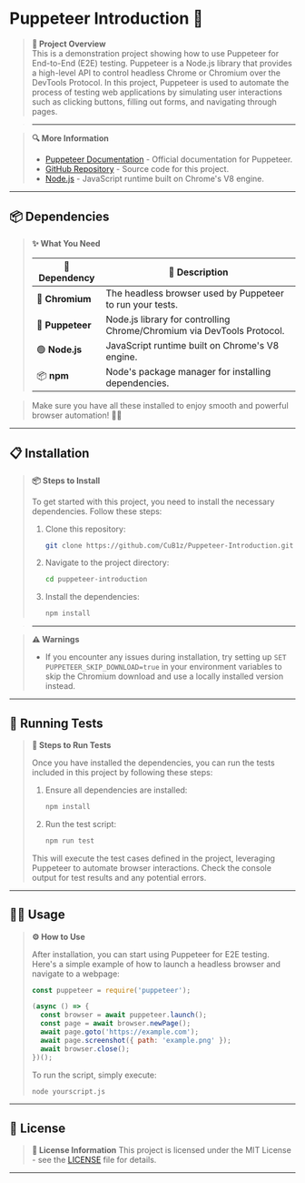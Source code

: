 # Puppeteer Introduction 🚀

> **📌 Project Overview**  
> This is a demonstration project showing how to use Puppeteer for End-to-End (E2E) testing. Puppeteer is a Node.js library that provides a high-level API to control headless Chrome or Chromium over the DevTools Protocol. In this project, Puppeteer is used to automate the process of testing web applications by simulating user interactions such as clicking buttons, filling out forms, and navigating through pages.

> ---

> **🔍 More Information**
> - [Puppeteer Documentation](https://pptr.dev/) - Official documentation for Puppeteer.
> - [GitHub Repository](https://github.com/CuB1z/Puppetteer-Introduction) - Source code for this project.
> - [Node.js](https://nodejs.org/) - JavaScript runtime built on Chrome's V8 engine. 

---

## 📦 Dependencies

> **✨ What You Need**
>
> | 🧩 Dependency     | 📝 Description |
> |-------------------|-----------------------------|
> | 🦾 **Chromium**   | The headless browser used by Puppeteer to run your tests. |
> | 🤖 **Puppeteer**  | Node.js library for controlling Chrome/Chromium via DevTools Protocol. |
> | 🟢 **Node.js**    | JavaScript runtime built on Chrome's V8 engine. |
> | 📦 **npm**        | Node's package manager for installing dependencies. |

> Make sure you have all these installed to enjoy smooth and powerful browser automation! 🚦✨

---

## 📋 Installation

> **📦 Steps to Install**
> 
> To get started with this project, you need to install the necessary dependencies. Follow these steps:
> 
> 1. Clone this repository:
>    ```bash
>    git clone https://github.com/CuB1z/Puppeteer-Introduction.git puppeteer-introduction
>    ```
> 2. Navigate to the project directory:
>    ```bash
>    cd puppeteer-introduction
>    ```
> 3. Install the dependencies:
>    ```bash
>    npm install
>    ```

> ---

> **⚠️ Warnings**
> - If you encounter any issues during installation, try setting up `SET PUPPETEER_SKIP_DOWNLOAD=true` in your environment variables to skip the Chromium download and use a locally installed version instead.

---

## 🧪 Running Tests

> **🚀 Steps to Run Tests**
> 
> Once you have installed the dependencies, you can run the tests included in this project by following these steps:
> 
> 1. Ensure all dependencies are installed:
>    ```bash
>    npm install
>    ```
> 2. Run the test script:
>    ```bash
>    npm run test
>    ```
> 
> This will execute the test cases defined in the project, leveraging Puppeteer to automate browser interactions. Check the console output for test results and any potential errors.

---

## 🧑‍💻 Usage

> **⚙️ How to Use**
> 
> After installation, you can start using Puppeteer for E2E testing. Here's a simple example of how to launch a headless browser and navigate to a webpage:
> 
> ```javascript
> const puppeteer = require('puppeteer');
> 
> (async () => {
>   const browser = await puppeteer.launch();
>   const page = await browser.newPage();
>   await page.goto('https://example.com');
>   await page.screenshot({ path: 'example.png' });
>   await browser.close();
> })();
> ```
> 
> To run the script, simply execute:
> 
> ```bash
> node yourscript.js
> ```

---

## 📝 License

> **📄 License Information**
> This project is licensed under the MIT License - see the [LICENSE](LICENSE) file for details.

---

